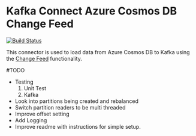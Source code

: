 # Kafka Connect Azure Cosmos DB Change Feed


[![Build Status](https://travis-ci.org/joshuadeanhall/Kafka-Connect-Cosmos-Sink.svg?branch=master)](https://travis-ci.org/joshuadeanhall/Kafka-Connect-Cosmos-Sink)

This connector is used to load data from Azure Cosmos DB to Kafka using the [Change Feed](https://docs.microsoft.com/en-us/azure/cosmos-db/change-feed) functionality.

#TODO
* Testing
    1. Unit Test
    2. Kafka
* Look into partitions being created and rebalanced
* Switch partition readers to be multi threaded
* Improve offset setting
* Add Logging
* Improve readme with instructions for simple setup.
